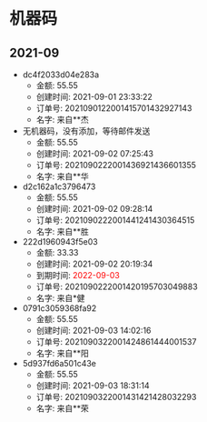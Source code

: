 # 机器码
## 2021-09
* dc4f2033d04e283a
  * 金额: 55.55
  * 创建时间: 2021-09-01 23:33:22
  * 订单号: 2021090122001415701432927143
  * 名字: 来自**杰
* 无机器码，没有添加，等待邮件发送
  * 金额: 55.55
  * 创建时间: 2021-09-02 07:25:43
  * 订单号: 2021090222001436921436601355
  * 名字: 来自**华
* d2c162a1c3796473
  * 金额: 55.55
  * 创建时间: 2021-09-02 09:28:14
  * 订单号: 2021090222001441241430364515
  * 名字: 来自**胜
* 222d1960943f5e03
  * 金额: 33.33
  * 创建时间: 2021-09-02 20:19:34
  * 到期时间: <font color=red>2022-09-03</font >
  * 订单号: 2021090222001420195703049883
  * 名字: 来自*健
* 0791c3059368fa92
  * 金额: 55.55
  * 创建时间: 2021-09-03 14:02:16
  * 订单号: 2021090322001424861444001537
  * 名字: 来自**阳
* 5d937fd6a501c43e
  * 金额: 55.55
  * 创建时间: 2021-09-03 18:31:14
  * 订单号: 2021090322001431421428032293
  * 名字: 来自**荣